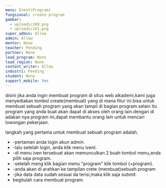 ```yaml
---
menu: Event(Program)
fungsional: create program
gambar:
  - uploads/z60.png
  - uploads/z61.png
super_admin: Allow
admin: Allow
mentor: None
teacher: Pending
partner: None
lead_program: None
lead_region: None
content_writer: Allow
industri: Pending
student: None
support_mobile: Yes
---
```

disini jika anda ingin membuat program di situs web alkademi,kami juga menyediakan tombol create(membuat) yang di mana fitur ini bisa untuk membuat sebuah program yang akan tampil di bagian program.selain itu program yang anda buat akan dapat di akses oleh orang lain.dengan di adakan nya program ini,dapat membantu orang lain untuk mencari lowongan pekerjaan.

langkah yang pertama untuk membuat sebuah program adalah.

* \-pertaman anda login akun admin.
* \-lalu setelah login, anda klik menu ivent.
* \-di menu iven tersebuat akan memunculkan 2 buah tombol menu,anda pilih saja program.
* \-setelah meng klik bagian menu "program" klik tombol (+program).
* \-anda akan di arahkan ke tampilan crete (membuat)sebuah program
* \-jika data data sudah sesuai da terisi,maka klik saja submit.
* begitulah cara membuat program.